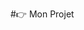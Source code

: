 #👉 Mon Projet                         
                                   
       
                                 
                                  
                                 
